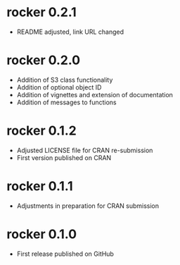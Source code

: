 rocker 0.2.1
========

* README adjusted, link URL changed

rocker 0.2.0
========

* Addition of S3 class functionality
* Addition of optional object ID
* Addition of vignettes and extension of documentation
* Addition of messages to functions

rocker 0.1.2
========

* Adjusted LICENSE file for CRAN re-submission
* First version published on CRAN

rocker 0.1.1
========

* Adjustments in preparation for CRAN submission

rocker 0.1.0
========

* First release published on GitHub
